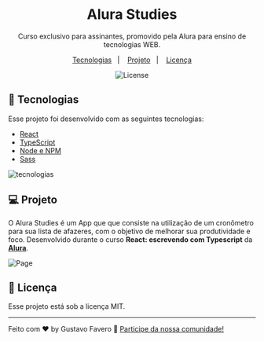 <h1 align="center"> Alura Studies </h1>

<p align="center">
Curso exclusivo para assinantes, promovido pela Alura para ensino de tecnologias WEB.
</p>

<p align="center">
  <a href="#-tecnologias">Tecnologias</a>&nbsp;&nbsp;&nbsp;|&nbsp;&nbsp;&nbsp;
  <a href="#-projeto">Projeto</a>&nbsp;&nbsp;&nbsp;|&nbsp;&nbsp;&nbsp;
  <a href="#memo-licença">Licença</a>
</p>

<p align="center">
  <img alt="License" src="https://img.shields.io/static/v1?label=license&message=MIT&color=49AA26&labelColor=000000">
</p>

## 🚀 Tecnologias

Esse projeto foi desenvolvido com as seguintes tecnologias:

- [React](https://react.dev/)
- [TypeScript](https://www.typescriptlang.org/)
- [Node e NPM](https://nodejs.org/)
- [Sass](https://www.npmjs.com/package/sass)

![tecnologias](https://user-images.githubusercontent.com/107816413/230673400-ff1338ba-9b91-4f4f-91b4-ddb0f32580b0.jpg)


## 💻 Projeto

O Alura Studies é um App que que consiste na utilização de um cronômetro para sua lista de afazeres, com o objetivo de melhorar sua produtividade e foco. Desenvolvido durante o curso <strong>React: escrevendo com Typescript</strong> da <strong>[Alura](https://www.alura.com.br/)</strong>.

![Page](https://user-images.githubusercontent.com/107816413/230673654-264715cd-3e6f-49eb-95a5-e8e1bc282893.jpg)

## :memo: Licença

Esse projeto está sob a licença MIT.

---

Feito com ♥ by Gustavo Favero :wave: [Participe da nossa comunidade!](https://discord.gg/rocketseat)

